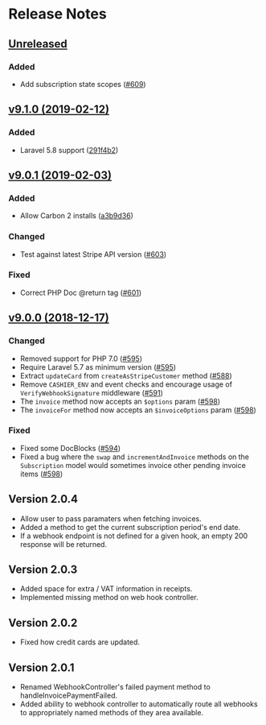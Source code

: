 # Release Notes

## [Unreleased](https://github.com/laravel/cashier/compare/v9.1.0...9.0)

### Added
- Add subscription state scopes ([#609](https://github.com/laravel/cashier/pull/609))

## [v9.1.0 (2019-02-12)](https://github.com/laravel/cashier/compare/v9.0.1...v9.1.0)

### Added
- Laravel 5.8 support ([291f4b2](https://github.com/laravel/cashier/commit/291f4b217ddbbd8a641072d8476fb11805b9801f))

## [v9.0.1 (2019-02-03)](https://github.com/laravel/cashier/compare/v9.0.0...v9.0.1)

### Added
- Allow Carbon 2 installs ([a3b9d36](https://github.com/laravel/cashier/commit/a3b9d3688e21d3d9d3ae72ef58db585c80d96fa3))

### Changed
- Test against latest Stripe API version ([#603](https://github.com/laravel/cashier/pull/603))

### Fixed
- Correct PHP Doc @return tag ([#601](https://github.com/laravel/cashier/pull/601))

## [v9.0.0 (2018-12-17)](https://github.com/laravel/cashier/compare/v8.0.1...v9.0.0)

### Changed
- Removed support for PHP 7.0 ([#595](https://github.com/laravel/cashier/pull/595))
- Require Laravel 5.7 as minimum version ([#595](https://github.com/laravel/cashier/pull/595))
- Extract `updateCard` from `createAsStripeCustomer` method ([#588](https://github.com/laravel/cashier/pull/588))
- Remove `CASHIER_ENV` and event checks and encourage usage of `VerifyWebhookSignature` middleware ([#591](https://github.com/laravel/cashier/pull/591))
- The `invoice` method now accepts an `$options` param ([#598](https://github.com/laravel/cashier/pull/598))
- The `invoiceFor` method now accepts an `$invoiceOptions` param ([#598](https://github.com/laravel/cashier/pull/598))

### Fixed
- Fixed some DocBlocks ([#594](https://github.com/laravel/cashier/pull/594))
- Fixed a bug where the `swap` and `incrementAndInvoice` methods on the `Subscription` model would sometimes invoice other pending invoice items ([#598](https://github.com/laravel/cashier/pull/598))

## Version 2.0.4

- Allow user to pass paramaters when fetching invoices.
- Added a method to get the current subscription period's end date.
- If a webhook endpoint is not defined for a given hook, an empty 200 response will be returned.

## Version 2.0.3

- Added space for extra / VAT information in receipts.
- Implemented missing method on web hook controller.

## Version 2.0.2

- Fixed how credit cards are updated.

## Version 2.0.1

- Renamed WebhookController's failed payment method to handleInvoicePaymentFailed.
- Added ability to webhook controller to automatically route all webhooks to appropriately named methods of they area available.
